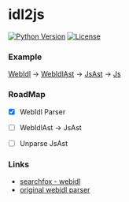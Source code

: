 # idl2js

[![Python Version](https://img.shields.io/badge/python-3.8-blue?style=plastic)](https://www.python.org/)
[![License](https://img.shields.io/cocoapods/l/A?style=plastic)](https://github.com/PrVrSs/idl2js/blob/master/LICENSE)


### Example

[WebIdl]() → [WebIdlAst]() → [JsAst]() → [Js]()


### RoadMap

- [x] WebIdl Parser
- [ ] WebIdlAst → JsAst
- [ ] Unparse JsAst


### Links


* [searchfox - webidl](https://searchfox.org/mozilla-central/source/dom/webidl)
* [original webidl parser](https://github.com/w3c/webidl2.js)